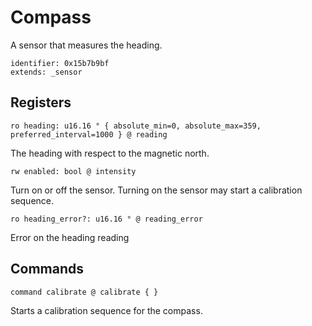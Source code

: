 # Compass

A sensor that measures the heading.

    identifier: 0x15b7b9bf
    extends: _sensor

## Registers

    ro heading: u16.16 ° { absolute_min=0, absolute_max=359, preferred_interval=1000 } @ reading

The heading with respect to the magnetic north.

    rw enabled: bool @ intensity

Turn on or off the sensor. Turning on the sensor may start a calibration sequence.

    ro heading_error?: u16.16 ° @ reading_error

Error on the heading reading

## Commands

    command calibrate @ calibrate { }
    
Starts a calibration sequence for the compass.
